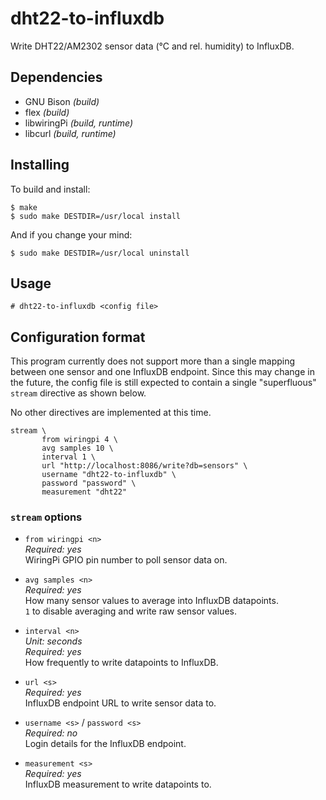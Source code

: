 # dht22-to-influxdb

Write DHT22/AM2302 sensor data (°C and rel. humidity) to InfluxDB.

## Dependencies

- GNU Bison *(build)*
- flex *(build)*
- libwiringPi *(build, runtime)*
- libcurl *(build, runtime)*

## Installing

To build and install:

```
$ make
$ sudo make DESTDIR=/usr/local install
```

And if you change your mind:

```
$ sudo make DESTDIR=/usr/local uninstall
```

## Usage

```
# dht22-to-influxdb <config file>
```

## Configuration format

This program currently does not support more than a single mapping
between one sensor and one InfluxDB endpoint. Since this may change in
the future, the config file is still expected to contain a single
"superfluous" `stream` directive as shown below.

No other directives are implemented at this time.

```
stream \
       from wiringpi 4 \
       avg samples 10 \
       interval 1 \
       url "http://localhost:8086/write?db=sensors" \
       username "dht22-to-influxdb" \
       password "password" \
       measurement "dht22"
```

### `stream` options

- `from wiringpi <n>`<br>
  *Required: yes*<br>
  WiringPi GPIO pin number to poll sensor data on.

- `avg samples <n>`<br>
  *Required: yes*<br>
  How many sensor values to average into InfluxDB datapoints.<br>
  `1` to disable averaging and write raw sensor values.

- `interval <n>`<br>
  *Unit: seconds*<br>
  *Required: yes*<br>
  How frequently to write datapoints to InfluxDB.

- `url <s>`<br>
  *Required: yes*<br>
  InfluxDB endpoint URL to write sensor data to.

- `username <s>` / `password <s>`<br>
  *Required: no*<br>
  Login details for the InfluxDB endpoint.

- `measurement <s>`<br>
  *Required: yes*<br>
  InfluxDB measurement to write datapoints to.
